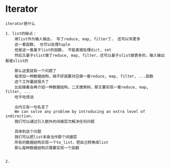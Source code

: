 # Iterator

    iterator是什么
    
    1. list的缺点：
        用list作为输入输出， 写了reduce, map, filter了， 还可以写更多
        这一套函数， 也可以处理tuple
        但是这一套基于list的函数， 不能直接处理dict, set
        然后又基于slist做了reduce, map, filter，还可以基于slist做更多的，输入输出都是slist的
        
        那么这里就有一个问题了
        每添加一种数据结构，搞不好就要对应做一套reduce, map, filter, ...函数
        这个工作量就很大了       
        比如接着会再介绍一种数据结构，二叉搜索树，那又要实现一套reduce, map, filter, ...
        吃不吃得消
        
        业内又有一句名言了
        We can solve any problem by introducing an extra level of indirection.
        我们可以通过引入额外的间接层次解决任何问题
        
        具体到这个问题
        我们可以把list本身当作那个间接层
        所有的数据结构实现一个to_list，把自己转换成list
        那么每种数据结构只需要实现一个函数              
    
    
    2.
    
